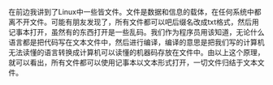 ﻿在前边我讲到了Linux中一些皆文件。文件是数据和信息的载体，在任何系统中都离不开文件。可能有朋友发现了，所有文件都可以吧后缀名改成txt格式，然后用记事本打开，虽然有的东西打开是一些乱码。我们作为程序员用该知道，无论什么语言都是把代码写在文本文件中，然后进行编译，编译的意思是把我们写的计算机无法读懂的语言转换成计算机可以读懂的机器码存放在文件中。由以上这个原理，就可以看出，所有文件都可以使用记事本以文本形式打开，一切文件归结于文本文件。
